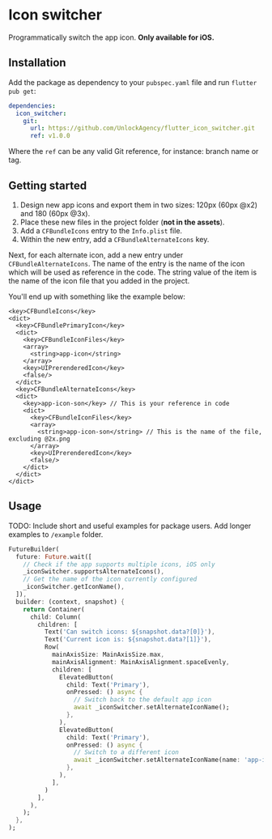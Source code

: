 # Icon switcher

Programmatically switch the app icon. **Only available for iOS.**

## Installation

Add the package as dependency to your `pubspec.yaml` file and run `flutter pub get`:

```yaml
dependencies:
  icon_switcher:
    git:
      url: https://github.com/UnlockAgency/flutter_icon_switcher.git
      ref: v1.0.0
```

Where the `ref` can be any valid Git reference, for instance: branch name or tag.

## Getting started

1. Design new app icons and export them in two sizes: 120px (60px @x2) and 180 (60px @3x).
1. Place these new files in the project folder (**not in the assets**).
1. Add a `CFBundleIcons` entry to the `Info.plist` file.
1. Within the new entry, add a `CFBundleAlternateIcons` key.

Next, for each alternate icon, add a new entry under `CFBundleAlternateIcons`. The name of the entry is the name of the icon which will be used as reference in the code. The string value of the item is the name of the icon file that you added in the project.

You'll end up with something like the example below:

```plist
<key>CFBundleIcons</key>
<dict>
  <key>CFBundlePrimaryIcon</key>
  <dict>
    <key>CFBundleIconFiles</key>
    <array>
      <string>app-icon</string>
    </array>
    <key>UIPrerenderedIcon</key>
    <false/>
  </dict>
  <key>CFBundleAlternateIcons</key>
  <dict>
    <key>app-icon-son</key> // This is your reference in code
    <dict>
      <key>CFBundleIconFiles</key>
      <array>
        <string>app-icon-son</string> // This is the name of the file, excluding @2x.png
      </array>
      <key>UIPrerenderedIcon</key>
      <false/>
    </dict>
  </dict>
</dict>
```

## Usage

TODO: Include short and useful examples for package users. Add longer examples
to `/example` folder.

```dart
FutureBuilder(
  future: Future.wait([
    // Check if the app supports multiple icons, iOS only
    _iconSwitcher.supportsAlternateIcons(),
    // Get the name of the icon currently configured
    _iconSwitcher.getIconName(),
  ]),
  builder: (context, snapshot) {
    return Container(
      child: Column(
        children: [
          Text('Can switch icons: ${snapshot.data?[0]}'),
          Text('Current icon is: ${snapshot.data?[1]}'),
          Row(
            mainAxisSize: MainAxisSize.max,
            mainAxisAlignment: MainAxisAlignment.spaceEvenly,
            children: [
              ElevatedButton(
                child: Text('Primary'),
                onPressed: () async {
                  // Switch back to the default app icon
                  await _iconSwitcher.setAlternateIconName();
                },
              ),
              ElevatedButton(
                child: Text('Primary'),
                onPressed: () async {
                  // Switch to a different icon
                  await _iconSwitcher.setAlternateIconName(name: 'app-icon-son');
                },
              ),
            ],
          )
        ],
      ),
    );
  },
);
```
